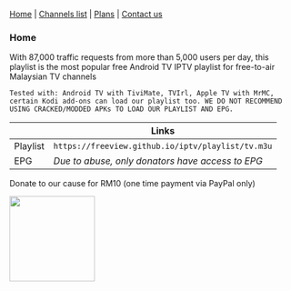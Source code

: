 [Home](https://freeview.github.io/iptv) | [Channels list](https://freeview.github.io/iptv/channels.html) | [Plans](https://trello.com/b/Tvem1YJd/malaysia-freeview-iptv) | [Contact us](https://freeview.github.io/iptv/contact.html)

### Home

With 87,000 traffic requests from more than 5,000 users per day, this playlist is the most popular free Android TV IPTV playlist for free-to-air Malaysian TV channels

`Tested with: Android TV with TiviMate, TVIrl, Apple TV with MrMC, certain Kodi add-ons can load our playlist too. WE DO NOT RECOMMEND USING CRACKED/MODDED APKs TO LOAD OUR PLAYLIST AND EPG.`

| |Links|
|-|-|
|Playlist|`https://freeview.github.io/iptv/playlist/tv.m3u`|
|EPG|*Due to abuse, only donators have access to EPG*|

Donate to our cause for RM10 (one time payment via PayPal only) 

[<img src="https://www.paypalobjects.com/en_US/i/btn/btn_donateCC_LG.gif" width="150">](https://www.paypal.com/cgi-bin/webscr?cmd=_s-xclick&hosted_button_id=3GFLY2MLMVRJG)
